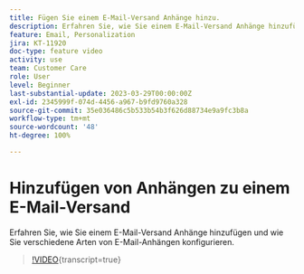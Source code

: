 ```yaml
---
title: Fügen Sie einem E-Mail-Versand Anhänge hinzu.
description: Erfahren Sie, wie Sie einem E-Mail-Versand Anhänge hinzufügen und wie Sie verschiedene Arten von E-Mail-Anhängen konfigurieren.
feature: Email, Personalization
jira: KT-11920
doc-type: feature video
activity: use
team: Customer Care
role: User
level: Beginner
last-substantial-update: 2023-03-29T00:00:00Z
exl-id: 2345999f-074d-4456-a967-b9fd9760a328
source-git-commit: 35e036486c5b533b54b3f626d88734e9a9fc3b8a
workflow-type: tm+mt
source-wordcount: '48'
ht-degree: 100%

---
```


# Hinzufügen von Anhängen zu einem E-Mail-Versand

Erfahren Sie, wie Sie einem E-Mail-Versand Anhänge hinzufügen und wie Sie verschiedene Arten von E-Mail-Anhängen konfigurieren.

>[!VIDEO](https://video.tv.adobe.com/v/3415789?quality=12&learn=on){transcript=true}
